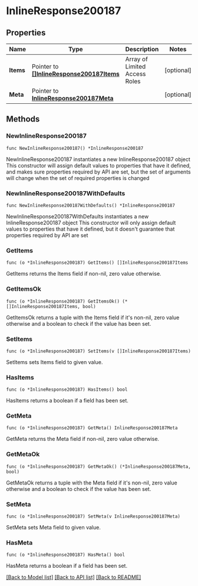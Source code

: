 # InlineResponse200187

## Properties

Name | Type | Description | Notes
------------ | ------------- | ------------- | -------------
**Items** | Pointer to [**[]InlineResponse200187Items**](InlineResponse200187Items.md) | Array of Limited Access Roles | [optional] 
**Meta** | Pointer to [**InlineResponse200187Meta**](InlineResponse200187Meta.md) |  | [optional] 

## Methods

### NewInlineResponse200187

`func NewInlineResponse200187() *InlineResponse200187`

NewInlineResponse200187 instantiates a new InlineResponse200187 object
This constructor will assign default values to properties that have it defined,
and makes sure properties required by API are set, but the set of arguments
will change when the set of required properties is changed

### NewInlineResponse200187WithDefaults

`func NewInlineResponse200187WithDefaults() *InlineResponse200187`

NewInlineResponse200187WithDefaults instantiates a new InlineResponse200187 object
This constructor will only assign default values to properties that have it defined,
but it doesn't guarantee that properties required by API are set

### GetItems

`func (o *InlineResponse200187) GetItems() []InlineResponse200187Items`

GetItems returns the Items field if non-nil, zero value otherwise.

### GetItemsOk

`func (o *InlineResponse200187) GetItemsOk() (*[]InlineResponse200187Items, bool)`

GetItemsOk returns a tuple with the Items field if it's non-nil, zero value otherwise
and a boolean to check if the value has been set.

### SetItems

`func (o *InlineResponse200187) SetItems(v []InlineResponse200187Items)`

SetItems sets Items field to given value.

### HasItems

`func (o *InlineResponse200187) HasItems() bool`

HasItems returns a boolean if a field has been set.

### GetMeta

`func (o *InlineResponse200187) GetMeta() InlineResponse200187Meta`

GetMeta returns the Meta field if non-nil, zero value otherwise.

### GetMetaOk

`func (o *InlineResponse200187) GetMetaOk() (*InlineResponse200187Meta, bool)`

GetMetaOk returns a tuple with the Meta field if it's non-nil, zero value otherwise
and a boolean to check if the value has been set.

### SetMeta

`func (o *InlineResponse200187) SetMeta(v InlineResponse200187Meta)`

SetMeta sets Meta field to given value.

### HasMeta

`func (o *InlineResponse200187) HasMeta() bool`

HasMeta returns a boolean if a field has been set.


[[Back to Model list]](../README.md#documentation-for-models) [[Back to API list]](../README.md#documentation-for-api-endpoints) [[Back to README]](../README.md)


